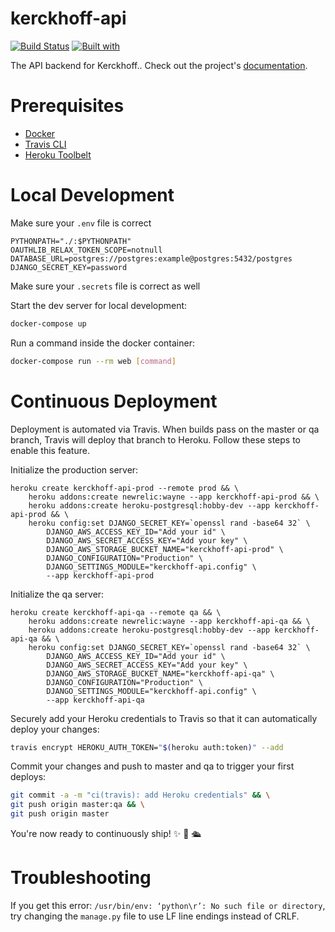 # kerckhoff-api

[![Build Status](https://travis-ci.org/kerckhoff/kerckhoff-api.svg?branch=master)](https://travis-ci.org/kerckhoff/kerckhoff-api)
[![Built with](https://img.shields.io/badge/Built_with-Cookiecutter_Django_Rest-F7B633.svg)](https://github.com/agconti/cookiecutter-django-rest)

The API backend for Kerckhoff.. Check out the project's [documentation](http://kerckhoff.github.io/kerckhoff-api/).

# Prerequisites

- [Docker](https://docs.docker.com/docker-for-mac/install/)  
- [Travis CLI](http://blog.travis-ci.com/2013-01-14-new-client/)
- [Heroku Toolbelt](https://toolbelt.heroku.com/)

# Local Development

Make sure your `.env` file is correct
```
PYTHONPATH="./:$PYTHONPATH"
OAUTHLIB_RELAX_TOKEN_SCOPE=notnull
DATABASE_URL=postgres://postgres:example@postgres:5432/postgres
DJANGO_SECRET_KEY=password
```

Make sure your `.secrets` file is correct as well

Start the dev server for local development:
```bash
docker-compose up
```

Run a command inside the docker container:

```bash
docker-compose run --rm web [command]
```

# Continuous Deployment

Deployment is automated via Travis. When builds pass on the master or qa branch, Travis will deploy that branch to Heroku. Follow these steps to enable this feature.

Initialize the production server:

```
heroku create kerckhoff-api-prod --remote prod && \
    heroku addons:create newrelic:wayne --app kerckhoff-api-prod && \
    heroku addons:create heroku-postgresql:hobby-dev --app kerckhoff-api-prod && \
    heroku config:set DJANGO_SECRET_KEY=`openssl rand -base64 32` \
        DJANGO_AWS_ACCESS_KEY_ID="Add your id" \
        DJANGO_AWS_SECRET_ACCESS_KEY="Add your key" \
        DJANGO_AWS_STORAGE_BUCKET_NAME="kerckhoff-api-prod" \
        DJANGO_CONFIGURATION="Production" \
        DJANGO_SETTINGS_MODULE="kerckhoff-api.config" \
        --app kerckhoff-api-prod
```

Initialize the qa server:

```
heroku create kerckhoff-api-qa --remote qa && \
    heroku addons:create newrelic:wayne --app kerckhoff-api-qa && \
    heroku addons:create heroku-postgresql:hobby-dev --app kerckhoff-api-qa && \
    heroku config:set DJANGO_SECRET_KEY=`openssl rand -base64 32` \
        DJANGO_AWS_ACCESS_KEY_ID="Add your id" \
        DJANGO_AWS_SECRET_ACCESS_KEY="Add your key" \
        DJANGO_AWS_STORAGE_BUCKET_NAME="kerckhoff-api-qa" \
        DJANGO_CONFIGURATION="Production" \
        DJANGO_SETTINGS_MODULE="kerckhoff-api.config" \
        --app kerckhoff-api-qa
```

Securely add your Heroku credentials to Travis so that it can automatically deploy your changes:

```bash
travis encrypt HEROKU_AUTH_TOKEN="$(heroku auth:token)" --add
```

Commit your changes and push to master and qa to trigger your first deploys:

```bash
git commit -a -m "ci(travis): add Heroku credentials" && \
git push origin master:qa && \
git push origin master
```

You're now ready to continuously ship! ✨ 💅 🛳


# Troubleshooting

If you get this error: `/usr/bin/env: ‘python\r’: No such file or directory`, try changing the `manage.py` file to use LF line endings instead of CRLF.